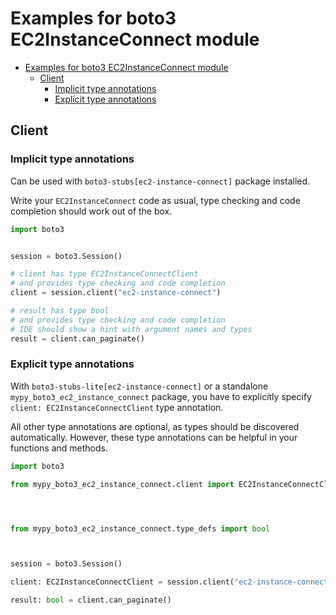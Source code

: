 <a id="examples-for-boto3-ec2instanceconnect-module"></a>

# Examples for boto3 EC2InstanceConnect module

- [Examples for boto3 EC2InstanceConnect module](#examples-for-boto3-ec2instanceconnect-module)
  - [Client](#client)
    - [Implicit type annotations](#implicit-type-annotations)
    - [Explicit type annotations](#explicit-type-annotations)

<a id="client"></a>

## Client

<a id="implicit-type-annotations"></a>

### Implicit type annotations

Can be used with `boto3-stubs[ec2-instance-connect]` package installed.

Write your `EC2InstanceConnect` code as usual, type checking and code
completion should work out of the box.

```python
import boto3


session = boto3.Session()

# client has type EC2InstanceConnectClient
# and provides type checking and code completion
client = session.client("ec2-instance-connect")

# result has type bool
# and provides type checking and code completion
# IDE should show a hint with argument names and types
result = client.can_paginate()
```

<a id="explicit-type-annotations"></a>

### Explicit type annotations

With `boto3-stubs-lite[ec2-instance-connect]` or a standalone
`mypy_boto3_ec2_instance_connect` package, you have to explicitly specify
`client: EC2InstanceConnectClient` type annotation.

All other type annotations are optional, as types should be discovered
automatically. However, these type annotations can be helpful in your functions
and methods.

```python
import boto3

from mypy_boto3_ec2_instance_connect.client import EC2InstanceConnectClient




from mypy_boto3_ec2_instance_connect.type_defs import bool



session = boto3.Session()

client: EC2InstanceConnectClient = session.client("ec2-instance-connect")

result: bool = client.can_paginate()
```
